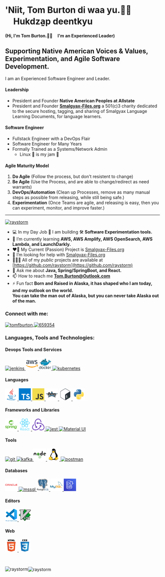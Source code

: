 <!--
<h1 align="center" style="margin-bottom: 0">
  'Niit, Tom Burton di waa yu. Hukdza̱p deentkyu
</h1>
<h4 align="center">(Hi, I'm Tom Burton.👋🏽  &nbsp;&nbsp;&nbsp;&nbsp;I'm an Experienced Leader)</h4>
<h3 align="center">Supporting Native American Voices & Values, Experimentation, and Agile Software Development.</h3>
-->
'Niit, Tom Burton di waa yu.👋🏽  &nbsp;&nbsp;&nbsp;&nbsp;Hukdza̱p deentkyu
========================================================================
#### (Hi, I'm Tom Burton.👋🏽  &nbsp;&nbsp;&nbsp;&nbsp;I'm an Experienced Leader)

Supporting Native American Voices & Values, Experimentation, and Agile Software Development.
--------------------------------------------------------------------------------------------

<!-- TODO: Banner Image, store in an images folder in this repository.
![Banner Image Representing Tom Burton](URL_TO_FILE_HERE)
-->

I am an Experienced Software Engineer and Leader.

#### Leadership
  * President and Founder **Native American Peoples at Allstate**
  * President and Founder **[Smalgyax-Files.org](https://smalgyax-files.org)**
    a 501(c)3 charity dedicated to the secure hosting, tagging, and sharing of Smalgyax Language Learning Documents, for language learners.

#### Software Engineer
  * Fullstack Engineer with a DevOps Flair
  * Software Engineer for Many Years
  * Formally Trained as a Systems/Network Admin
    * Linux 🐧 is my jam 🎸
  
#### Agile Maturity Model
   1.  **Do Agile** (Follow the process, but don't resistent to change)
   2.  **Be Agile** (Use the Process, and are able to change/redirect as need warrants)
   3.  **DevOps/Automation** (Clean up Processes, remove as many manual steps as possible from releasing, while still being safe.)
   4.  **Experimentation** (Once Teams are agile, and releasing is easy, then you can experiment, monitor, and improve faster.)

---------

<p align="left"> 
  <a href="https://github.com/ryo-ma/github-profile-trophy">
    <img src="https://github-profile-trophy.vercel.app/?username=raystorm" alt="raystorm" />
  </a>
</p>

- 💻 In my Day Job 👔 I am building 🛠 **Software Experimentation tools.**
- 🌱 I’m currently learning **AWS, AWS Amplify, AWS OpenSearch, AWS Lambda, and LaunchDarkly.**
- ❤️‍🔥 My Current (Passion) Project is [Smalgyax-Files.org](https://github.com/raystorm/hukdzen)
- 🤝 I’m looking for help with [Smalgyax-Files.org](https://github.com/raystorm/hukdzen)
- 👨🏻‍💻 All of my *public* projects are available at [https://github.com/raystorm](https://github.com/raystorm)
- 💬 Ask me about **Java, Spring/SpringBoot, and React.**
- 📫 How to reach me **Tom.Burton@Outlook.com**
- ⚡ Fun fact **Born and Raised in Alaska, it has shaped who I am today, and my outlook on the world.  
                You can take the man out of Alaska, but you can never take Alaska out of the man.**

### Connect with me:

<p align="left">
    <a href="https://linkedin.com/in/tomfburton" target="blank">
        <img src="https://raw.githubusercontent.com/rahuldkjain/github-profile-readme-generator/master/src/images/icons/Social/linked-in-alt.svg"
             align="center" alt="tomfburton" height="30" width="40" />
    </a>
    <a href="https://stackoverflow.com/users/659354" target="blank">
        <img src="https://raw.githubusercontent.com/rahuldkjain/github-profile-readme-generator/master/src/images/icons/Social/stack-overflow.svg"
             align="center" alt="659354" height="30" width="40" />
    </a>
</p>

### Languages, Tools and Technologies:

#### Devops Tools and Services
  
<a href="https://www.jenkins.io" target="_blank" rel="noreferrer">
    <img src="https://www.vectorlogo.zone/logos/jenkins/jenkins-icon.svg" alt="jenkins" width="40" height="40"/>
</a>
<a href="https://aws.amazon.com" target="_blank" rel="noreferrer">
    <img src="https://raw.githubusercontent.com/devicons/devicon/master/icons/amazonwebservices/amazonwebservices-original-wordmark.svg"
         alt="aws" width="40" height="40"/>
</a> 
<a href="https://www.docker.com/" target="_blank" rel="noreferrer">
    <img src="https://raw.githubusercontent.com/devicons/devicon/master/icons/docker/docker-original-wordmark.svg"
         alt="docker" width="40" height="40"/>
</a>
<a href="https://kubernetes.io" target="_blank" rel="noreferrer">
   <img src="https://www.vectorlogo.zone/logos/kubernetes/kubernetes-icon.svg" alt="kubernetes" width="40" height="40"/>
</a>

#### Languages 

<a href="https://www.java.com" target="_blank" rel="noreferrer">
     <img src="https://raw.githubusercontent.com/devicons/devicon/master/icons/java/java-original.svg" alt="java"
          width="40" height="40"/> 
</a>
<a href="https://www.typescriptlang.org/" target="_blank" rel="noreferrer">
   <img src="https://raw.githubusercontent.com/devicons/devicon/master/icons/typescript/typescript-original.svg"
        alt="typescript" width="40" height="40"/>
</a>
<a href="https://developer.mozilla.org/en-US/docs/Web/JavaScript" target="_blank" rel="noreferrer">
    <img src="https://raw.githubusercontent.com/devicons/devicon/master/icons/javascript/javascript-original.svg"
         alt="javascript" width="40" height="40"/>
</a>
<a href="http://www.groovy-lang.org/" target="_blank" rel="noreferrer">
    <img src="https://raw.githubusercontent.com/devicons/devicon/master/icons/groovy/groovy-original.svg"
         alt="groovy" width="40" height="40"/>
</a>
<a href="https://www.gnu.org/software/bash/" target="_blank" rel="noreferrer" >
    <img src="https://raw.githubusercontent.com/devicons/devicon/master/icons/bash/bash-original.svg" 
         width="40" height="40" alt="GNU Bash" />
</a>
<a href="https://www.python.org" target="_blank" rel="noreferrer">
   <img src="https://raw.githubusercontent.com/devicons/devicon/master/icons/python/python-original.svg"
        alt="python" width="40" height="40"/>
</a>

#### Frameworks and Libraries

<a href="https://spring.io/" target="_blank" rel="noreferrer">
   <!-- <img src="https://www.vectorlogo.zone/logos/springio/springio-icon.svg" alt="spring" width="40" height="40"/> -->
   <img src="https://raw.githubusercontent.com/devicons/devicon/master/icons/spring/spring-original-wordmark.svg"
        alt="spring" width="40" height="40"/>
</a>
<a href="https://reactjs.org/" target="_blank" rel="noreferrer">
   <img src="https://raw.githubusercontent.com/devicons/devicon/master/icons/react/react-original-wordmark.svg"
        alt="react" width="40" height="40"/>
</a>
<a href="https://redux.js.org" target="_blank" rel="noreferrer">
   <img src="https://raw.githubusercontent.com/devicons/devicon/master/icons/redux/redux-original.svg" alt="redux"
        width="40" height="40"/>
</a>
<a href="https://jestjs.io" target="_blank" rel="noreferrer">
   <img src="https://www.vectorlogo.zone/logos/jestjsio/jestjsio-icon.svg" alt="jest" width="40" height="40"/>
</a>
<a href="https://mui.com/" target="_blank" rel="noreferrer">
   <img src="https://raw.githubusercontent.com/danielcranney/readme-generator/main/public/icons/skills/materialui-colored.svg"
        width="40" height="40" alt="Material UI" />
</a>

#### Tools
 
<a href="https://git-scm.com/" target="_blank" rel="noreferrer">
    <img src="https://www.vectorlogo.zone/logos/git-scm/git-scm-icon.svg" alt="git" width="40" height="40"/> 
</a>
<a href="https://kafka.apache.org/" target="_blank" rel="noreferrer">
   <img src="https://www.vectorlogo.zone/logos/apache_kafka/apache_kafka-icon.svg" alt="kafka" width="40" height="40"/>
</a>
<a href="https://nodejs.org" target="_blank" rel="noreferrer">
   <img src="https://raw.githubusercontent.com/devicons/devicon/master/icons/nodejs/nodejs-original-wordmark.svg"
        alt="nodejs" width="40" height="40"/>
</a>
<a href="https://www.linux.org/" target="_blank" rel="noreferrer">
   <img src="https://raw.githubusercontent.com/devicons/devicon/master/icons/linux/linux-original.svg" alt="linux"
        width="40" height="40"/>
</a>
<a href="https://postman.com" target="_blank" rel="noreferrer">
   <img src="https://www.vectorlogo.zone/logos/getpostman/getpostman-icon.svg" alt="postman" width="40" height="40"/>
</a>

#### Databases

<a href="https://www.oracle.com/" target="_blank" rel="noreferrer">
   <img src="https://raw.githubusercontent.com/devicons/devicon/master/icons/oracle/oracle-original.svg" alt="oracle"
        width="40" height="40"/>
</a>
<a href="https://www.microsoft.com/en-us/sql-server" target="_blank" rel="noreferrer">
   <img src="https://www.svgrepo.com/show/303229/microsoft-sql-server-logo.svg" alt="mssql" width="40" height="40"/>
</a>
<a href="https://www.postgresql.org" target="_blank" rel="noreferrer">
   <img src="https://raw.githubusercontent.com/devicons/devicon/master/icons/postgresql/postgresql-original-wordmark.svg"
        alt="postgresql" width="40" height="40"/>
</a>
<a href="https://www.mysql.com/" target="_blank" rel="noreferrer">
   <img src="https://raw.githubusercontent.com/devicons/devicon/master/icons/mysql/mysql-original-wordmark.svg"
        alt="mysql" width="40" height="40"/>
</a>
<a href="https://aws.amazon.com/dynamodb/" target="_blank" rel="noreferrer">
   <img src="https://raw.githubusercontent.com/devicons/devicon/master/icons/dynamodb/dynamodb-original.svg"
        alt="DynamoDB" width="40" height="40"/>
</a>

#### Editors

<a href="https://code.visualstudio.com/" target="_blank" rel="noreferrer">
   <img src="https://raw.githubusercontent.com/devicons/devicon/master/icons/vscode/vscode-original-wordmark.svg"
        width="40" height="40" alt="VS Code" />
  </a>
<a href="https://www.vim.org/" target="_blank" rel="noreferrer">
   <img src="https://raw.githubusercontent.com/devicons/devicon/master/icons/vim/vim-original.svg"
        width="40" height="40" alt="Vim" />
</a>

#### Web
<a href="https://developer.mozilla.org/en-US/docs/Glossary/HTML5" target="_blank" rel="noreferrer">
   <img src="https://raw.githubusercontent.com/devicons/devicon/master/icons/html5/html5-original-wordmark.svg"
        width="40" height="40" alt="HTML5" />
</a>
<a href="https://www.w3.org/TR/CSS/#css" target="_blank" rel="noreferrer">
   <img src="https://raw.githubusercontent.com/devicons/devicon/master/icons/css3/css3-original-wordmark.svg"
        width="40" height="40" alt="CSS3" />
</a>

<p>&nbsp;</p>

<p>
  <img src="https://github-readme-stats.vercel.app/api/top-langs?username=raystorm&show_icons=true&locale=en&layout=compact"
       align="left" alt="raystorm" />
</p>

<p>
  <img src="https://github-readme-stats.vercel.app/api?username=raystorm&show_icons=true&title_color=000000&locale=en"
       align="center" alt="raystorm" />
</p>
